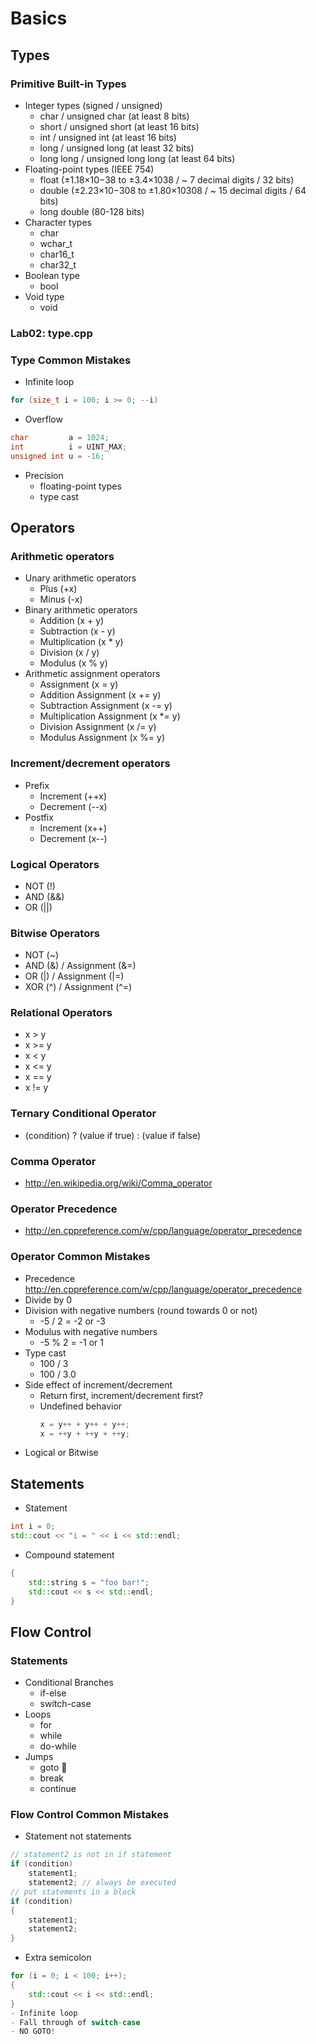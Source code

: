 # Basics

## Types
### Primitive Built-in Types
- Integer types (signed / unsigned)
  - char      / unsigned char       (at least 8 bits)
  - short     / unsigned short      (at least 16 bits)
  - int       / unsigned int        (at least 16 bits)
  - long      / unsigned long       (at least 32 bits)
  - long long / unsigned long long  (at least 64 bits)
- Floating-point types (IEEE 754)
  - float        (±1.18×10−38 to ±3.4×1038    / ~ 7 decimal digits   / 32 bits)
  - double       (±2.23×10−308 to ±1.80×10308 / ~ 15  decimal digits / 64 bits)
  - long double  (80-128 bits)
- Character types
  - char
  - wchar_t
  - char16_t
  - char32_t
- Boolean type
  - bool
- Void type
  - void

### Lab02: type.cpp

### Type Common Mistakes
- Infinite loop
```c++
for (size_t i = 100; i >= 0; --i)
```
- Overflow
```c++
char         a = 1024;
int          i = UINT_MAX;
unsigned int u = -16;
```
- Precision
  - floating-point types
  - type cast

## Operators
### Arithmetic operators
- Unary arithmetic operators
  - Plus (+x)
  - Minus (-x)
- Binary arithmetic operators
  - Addition (x + y)
  - Subtraction (x - y)
  - Multiplication (x * y)
  - Division (x / y)
  - Modulus (x % y)
- Arithmetic assignment operators
  - Assignment (x = y)
  - Addition Assignment (x += y)
  - Subtraction Assignment (x -= y)
  - Multiplication Assignment (x *= y)
  - Division Assignment (x /= y)
  - Modulus  Assignment (x %= y)

### Increment/decrement operators
- Prefix
  - Increment (++x)
  - Decrement (--x)
- Postfix
  - Increment (x++)
  - Decrement (x--)

### Logical Operators
- NOT (!)
- AND (&&)
- OR  (||)

### Bitwise Operators
- NOT (~)
- AND (&) / Assignment (&=)
- OR  (|) / Assignment (|=)
- XOR (^) / Assignment (^=)

### Relational Operators
- x > y
- x >= y
- x < y
- x <= y
- x == y
- x != y

### Ternary Conditional Operator
- (condition) ? (value if true) : (value if false)

### Comma Operator
- http://en.wikipedia.org/wiki/Comma_operator

### Operator Precedence
- http://en.cppreference.com/w/cpp/language/operator_precedence

### Operator Common Mistakes
- Precedence
  http://en.cppreference.com/w/cpp/language/operator_precedence
- Divide by 0
- Division with negative numbers (round towards 0 or not)
  - -5 / 2 = -2 or -3
- Modulus with negative numbers
  - -5 % 2 = -1 or 1
- Type cast
  - 100 / 3
  - 100 / 3.0
- Side effect of increment/decrement
  - Return first, increment/decrement first?
  - Undefined behavior
    ```c++
    x = y++ + y++ + y++;
    x = ++y + ++y + ++y;
    ```
- Logical or Bitwise

## Statements
- Statement
```c++
int i = 0;
std::cout << "i = " << i << std::endl;
```
- Compound statement
```c++
{
    std::string s = "foo bar!";
    std::cout << s << std::endl;
}
```

## Flow Control
### Statements
- Conditional Branches
  - if-else
  - switch-case
- Loops
  - for
  - while
  - do-while
- Jumps
  - goto :no_entry_sign:
  - break
  - continue

### Flow Control Common Mistakes
- Statement not statements
```c++
// statement2 is not in if statement
if (condition)
    statement1;
    statement2; // always be executed
// put statements in a block
if (condition)
{
    statement1;
    statement2;
}
```
- Extra semicolon
```c++
for (i = 0; i < 100; i++);
{
    std::cout << i << std::endl;
}
- Infinite loop
- Fall through of switch-case
- NO GOTO!

